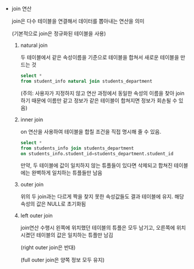 - join 연산
    
    join은 다수 테이블을 연결해서 데이터를 뽑아내는 연산을 의미
    
    (기본적으로 join은 정규화된 테이블을 사용)
    
    1. natural join
        
        두 테이블에서 같은 속성이름을 기준으로 테이블을 합쳐서 새로운 테이블을 만드는 것
        
        ```sql
        select *
        from student_info natural join students_department
        ```
        
        (주의: 사용자가 지정하지 않고 연산 과정에서 동일한 속성의 이름을 찾아  join하기 때문에 이름만 같고 정보가 같은 테이블이 합쳐지면 정보가 회손될 수 있음)
        
    2. inner join
        
        on 연산을 사용하여 테이블을 합칠 조건을 직접 명시해 줄 수 있음.
        
        ```sql
        select * 
        from students_info join students_department
        on students_info.student_id=students_department.student_id
        ```
        
        만약, 두 테이블에 값이 일치하지 않는 튜플들이 있다면 삭제되고 합쳐진 테이블에는 완벽하게 일치하는 튜플들만 남음
        
    3. outer join
        
        위의 두 join과는 다르게 짝을 찾지 못한 속성값들도 결과 테이블에 유지. 해당 속성의 값은 NULL로 초기화됨
        
    4. left outer join
        
        join연산 수행시 왼쪽에 위치했던 테이블의 튜플은 모두 남기고, 오른쪽에 위치시켰던 테이블의 값은 일치하는 튜플만 남김
        
        (right outer join은 반대)
        
        (full outer join은 양쪽 정보 모두 유지)